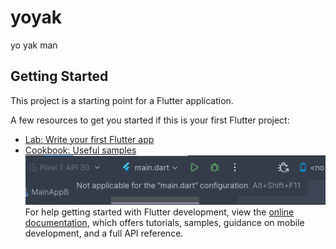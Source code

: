 # yoyak

yo yak man

## Getting Started

This project is a starting point for a Flutter application.

A few resources to get you started if this is your first Flutter project:

- [Lab: Write your first Flutter app](https://docs.flutter.dev/get-started/codelab)
- [Cookbook: Useful  samples](https://docs.flutter.dev/cookbook)
![img.png](img.png)
For help getting started with Flutter development, view the
[online documentation](https://docs.flutter.dev/), which offers tutorials,
samples, guidance on mobile development, and a full API reference.
